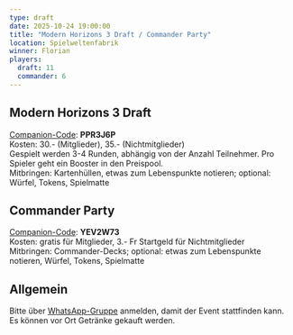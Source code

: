 ```yaml
---
type: draft
date: 2025-10-24 19:00:00
title: "Modern Horizons 3 Draft / Commander Party"
location: Spielweltenfabrik
winner: Florian
players:
  draft: 11
  commander: 6
---
```

## Modern Horizons 3 Draft
[Companion-Code](/faq/#was-hat-es-mit-dem-companion-code-auf-sich): **PPR3J6P** \
Kosten: 30.- (Mitglieder), 35.- (Nichtmitglieder) \
Gespielt werden 3-4 Runden, abhängig von der Anzahl Teilnehmer.
Pro Spieler geht ein Booster in den Preispool. \
Mitbringen: Kartenhüllen, etwas zum Lebenspunkte notieren; optional: Würfel, Tokens, Spielmatte

## Commander Party
[Companion-Code](/faq/#was-hat-es-mit-dem-companion-code-auf-sich): **YEV2W73** \
Kosten: gratis für Mitglieder, 3.- Fr Startgeld für Nichtmitglieder \
Mitbringen: Commander-Decks; optional: etwas zum Lebenspunkte notieren, Würfel, Tokens, Spielmatte

## Allgemein
Bitte über [WhatsApp-Gruppe](https://chat.whatsapp.com/HQ7IINFrZB63esDNRqsIUw) anmelden, damit der Event stattfinden kann. \
Es können vor Ort Getränke gekauft werden.
